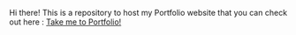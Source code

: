 Hi there!
This is a repository to host my Portfolio website that you can check out here : [Take me to Portfolio!](https://indiragundavarapu01.github.io/Indira.github.io/)

